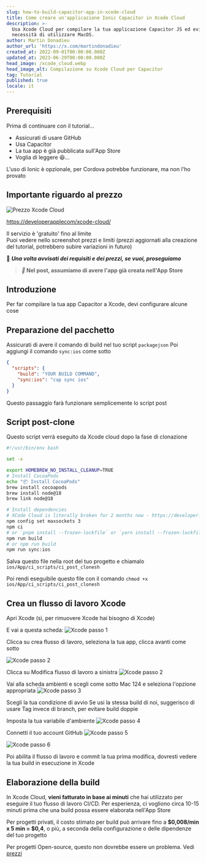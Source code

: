 ```yaml
---
slug: how-to-build-capacitor-app-in-xcode-cloud
title: Come creare un'applicazione Ionic Capacitor in Xcode Cloud
description: >-
  Usa Xcode Cloud per compilare la tua applicazione Capacitor JS ed evita la
  necessità di utilizzare MacOS.
author: Martin Donadieu
author_url: 'https://x.com/martindonadieu'
created_at: 2022-09-01T00:00:00.000Z
updated_at: 2023-06-29T00:00:00.000Z
head_image: /xcode_cloud.webp
head_image_alt: Compilazione su Xcode Cloud per Capacitor
tag: Tutorial
published: true
locale: it
---
```


## Prerequisiti

Prima di continuare con il tutorial...

- Assicurati di usare GitHub
- Usa Capacitor
- La tua app è già pubblicata sull'App Store
- Voglia di leggere 😆...

L'uso di Ionic è opzionale, per Cordova potrebbe funzionare, ma non l'ho provato

## Importante riguardo al prezzo

![Prezzo Xcode Cloud](/xcode_cloud_pricewebp)

[https://developerapplecom/xcode-cloud/](https://developerapplecom/xcode-cloud/)

Il servizio è 'gratuito' fino al limite  
Puoi vedere nello screenshot prezzi e limiti (prezzi aggiornati alla creazione del tutorial, potrebbero subire variazioni in futuro)

🔴 **_Una volta avvisati dei requisiti e dei prezzi, se vuoi, proseguiamo_**

> **_📣_ Nel post, assumiamo di avere l'app già creata nell'App Store**

## Introduzione

Per far compilare la tua app Capacitor a Xcode, devi configurare alcune cose

## Preparazione del pacchetto

Assicurati di avere il comando di build nel tuo script `packagejson`
Poi aggiungi il comando `sync:ios` come sotto

```json
{
  "scripts": {
    "build": "YOUR BUILD COMMAND",
    "sync:ios": "cap sync ios"
  }
}
```
Questo passaggio farà funzionare semplicemente lo script post

## Script post-clone
Questo script verrà eseguito da Xcode cloud dopo la fase di clonazione

```bash
#!/usr/bin/env bash

set -x

export HOMEBREW_NO_INSTALL_CLEANUP=TRUE
# Install CocoaPods
echo "📦 Install CocoaPods"
brew install cocoapods
brew install node@18
brew link node@18

# Install dependencies
# XCode Cloud is literally broken for 2 months now - https://developer.apple.com/forums/thread/738136?answerId=774510022#774510022
npm config set maxsockets 3
npm ci
# or `pnpm install --frozen-lockfile` or `yarn install --frozen-lockfile` or bun install
npm run build 
# or npm run build
npm run sync:ios
```

Salva questo file nella root del tuo progetto e chiamalo `ios/App/ci_scripts/ci_post_clonesh`

Poi rendi eseguibile questo file con il comando `chmod +x ios/App/ci_scripts/ci_post_clonesh`

## Crea un flusso di lavoro Xcode

Apri Xcode (sì, per rimuovere Xcode hai bisogno di Xcode)

E vai a questa scheda:
![Xcode passo 1](/xcode_step_1webp)

Clicca su crea flusso di lavoro, seleziona la tua app, clicca avanti come sotto

![Xcode passo 2](/xcode_step_2webp)

Clicca su Modifica flusso di lavoro a sinistra
![Xcode passo 2](/xcode_step_3webp)

Vai alla scheda ambienti e scegli come sotto Mac 124 e seleziona l'opzione appropriata
![Xcode passo 3](/xcode_step_3webp)

Scegli la tua condizione di avvio
Se usi la stessa build di noi, suggerisco di usare Tag invece di branch, per evitare build doppie

Imposta la tua variabile d'ambiente
![Xcode passo 4](/xcode_step_4webp)

Connetti il tuo account GitHub
![Xcode passo 5](/xcode_step_5webp)

![Xcode passo 6](/xcode_step_6webp)

Poi abilita il flusso di lavoro e commit la tua prima modifica, dovresti vedere la tua build in esecuzione in Xcode

## **Elaborazione della build**

In Xcode Cloud, **vieni fatturato in base ai minuti** che hai utilizzato per eseguire il tuo flusso di lavoro CI/CD. Per esperienza, ci vogliono circa 10-15 minuti prima che una build possa essere elaborata nell'App Store

Per progetti privati, il costo stimato per build può arrivare fino a **$0,008/min x 5 min = $0,4**, o più, a seconda della configurazione o delle dipendenze del tuo progetto

Per progetti Open-source, questo non dovrebbe essere un problema. Vedi [prezzi](https://githubcom/pricing/)